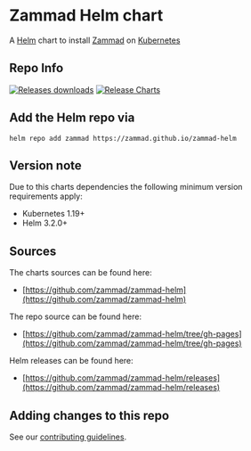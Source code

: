 # Zammad Helm chart

A [Helm](https://helm.sh) chart to install [Zammad](https://zammad.org) on [Kubernetes](https://kubernetes.io)

## Repo Info

[![Releases downloads](https://img.shields.io/github/downloads/zammad/zammad-helm/total.svg)](https://github.com/zammad/zammad-helm/releases)
[![Release Charts](https://github.com/zammad/zammad-helm/workflows/Release%20Charts/badge.svg)](https://github.com/zammad/zammad-helm/commits/master)

## Add the Helm repo via

```console
helm repo add zammad https://zammad.github.io/zammad-helm
```

## Version note

Due to this charts dependencies the following minimum version requirements apply:

   * Kubernetes 1.19+
   * Helm 3.2.0+

## Sources

The charts sources can be found here:

* [https://github.com/zammad/zammad-helm](https://github.com/zammad/zammad-helm)

The repo source can be found here:

* [https://github.com/zammad/zammad-helm/tree/gh-pages](https://github.com/zammad/zammad-helm/tree/gh-pages)

Helm releases can be found here:

* [https://github.com/zammad/zammad-helm/releases](https://github.com/zammad/zammad-helm/releases)

## Adding changes to this repo

See our [contributing guidelines](https://github.com/zammad/zammad-helm/blob/master/CONTRIBUTING.md).
